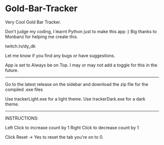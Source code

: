 # Gold-Bar-Tracker

Very Cool Gold Bar Tracker.

Don't judge my coding, I learnt Python just to make this app :)
Big thanks to Monbanz for helping me create this.

twitch.tv/dy_dk

Let me know if you find any bugs or have suggestions.

App is set to Always be on Top.
I may or may not add a toggle for this in the future.

---------------

Go to the latest release on the sidebar and download the zip file for the compiled .exe files

Use trackerLight.exe for a light theme.
Use trackerDark.exe for a dark theme.

---------------

INSTRUCTIONS:

Left Click to increase count by 1
Right Click to decrease count by 1

Click Reset -> Yes to reset the tab you're on to 0.

